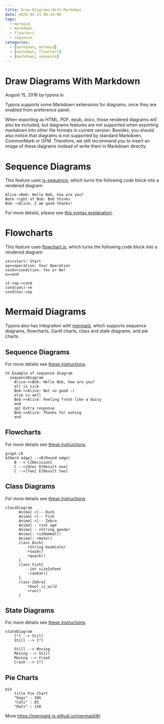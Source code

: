 ```yaml
---
title: Draw-Diagrams-With-Markdown
date: 2020-05-23 08:24:00
tags:
  - mermaid
  - markdown
  - flowchart
  - sequence
categories:
  - [markdown, mermaid]
  - [markdown, flowchart]
  - [markdown, sequence]
---
```


<!-- more -->

# Draw Diagrams With Markdown

August 15, 2016 by typora.io

Typora supports some Markdown extensions for diagrams, once they are enabled from preference panel.

When exporting as HTML, PDF, epub, docx, those rendered diagrams will also be included, but diagrams features are not supported when exporting markdown into other file formats in current version. Besides, you should also notice that diagrams is not supported by standard Markdown, CommonMark or GFM. Therefore, we still recommend you to insert an image of these diagrams instead of write them in Markdown directly.

# Sequence Diagrams

This feature uses [js-sequence](https://bramp.github.io/js-sequence-diagrams/), which turns the following code block into a rendered diagram:

```sequence
Alice->Bob: Hello Bob, how are you?
Note right of Bob: Bob thinks
Bob-->Alice: I am good thanks!
```

For more details, please see [this syntax explanation](https://bramp.github.io/js-sequence-diagrams/#syntax).

# Flowcharts

This feature uses [flowchart.js](http://flowchart.js.org/), which turns the following code block into a rendered diagram:

```flow
st=>start: Start
op=>operation: Your Operation
cond=>condition: Yes or No?
e=>end

st->op->cond
cond(yes)->e
cond(no)->op
```

# Mermaid Diagrams

Typora also has integration with [mermaid](https://mermaid-js.github.io/mermaid/#/), which supports sequence diagrams, flowcharts, Gantt charts, class and state diagrams, and pie charts.

## Sequence Diagrams

For more details see [these instructions](https://mermaid-js.github.io/mermaid/#/sequenceDiagram).

```mermaid
%% Example of sequence diagram
  sequenceDiagram
    Alice->>Bob: Hello Bob, how are you?
    alt is sick
    Bob->>Alice: Not so good :(
    else is well
    Bob->>Alice: Feeling fresh like a daisy
    end
    opt Extra response
    Bob->>Alice: Thanks for asking
    end
```

## Flowcharts

For more details see [these instructions](https://mermaid-js.github.io/mermaid/#/flowchart).

```mermaid
graph LR
A[Hard edge] -->B(Round edge)
    B --> C{Decision}
    C -->|One| D[Result one]
    C -->|Two| E[Result two]
```
## Class Diagrams

For more details see [these instructions](https://mermaid-js.github.io/mermaid/#/classDiagram).

```mermaid
classDiagram
      Animal <|-- Duck
      Animal <|-- Fish
      Animal <|-- Zebra
      Animal : +int age
      Animal : +String gender
      Animal: +isMammal()
      Animal: +mate()
      class Duck{
          +String beakColor
          +swim()
          +quack()
      }
      class Fish{
          -int sizeInFeet
          -canEat()
      }
      class Zebra{
          +bool is_wild
          +run()
      }
```

## State Diagrams

For more details see [these instructions](https://mermaidjs.github.io/#/stateDiagram).

```mermaid
stateDiagram
    [*] --> Still
    Still --> [*]

    Still --> Moving
    Moving --> Still
    Moving --> Crash
    Crash --> [*]
```

## Pie Charts

```mermaid
pie
    title Pie Chart
    "Dogs" : 386
    "Cats" : 85
    "Rats" : 150 
```



More https://mermaid-js.github.io/mermaid/#/